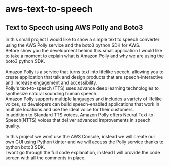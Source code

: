 # aws-text-to-speech

<h2>Text to Speech using AWS Polly and Boto3</h2>

<p>In this small project I would like to show a simple text to speech converter using the AWS Polly service and the boto3 python SDK for AWS.
<br>Before show you the development behind this small application I would like to take a moment to explain what is Amazon Polly and why we are using the boto3 python SDK.<br>
<br>Amazon Polly is a service that turns text into lifelike speech, allowing you to create application that talk and design products that are speech-interactive and increase engagement and accessibility.
<br>Polly's text-to-speech (TTS) uses advance deep learning technologies to synthesize natural sounding human speech.
<br>Amazon Polly supports multiple languages and includes a variety of lifelike voices, so developers can build speech-enabled applications that work in multiple locations and use the ideal voice for their customers.
<br>In addition to Standard TTS voices, Amazon Polly offers Neural Text-to-Speech(NTTS) voices that deliver advanced improvements in speech quality.<br>
<br>In this project we wont use the AWS Console, instead we will create our own GUI using Python tkinter and we will access the Polly service thanks to python boto3 SDK.
<br>I wont go through the full code explanation, instead I will provide the code screen with all the comments in place.

</p>

